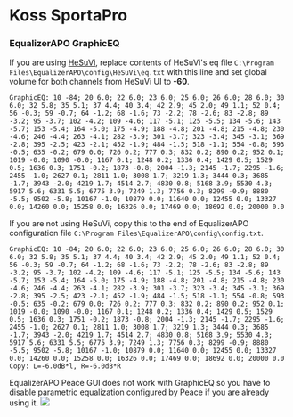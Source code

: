 # Koss SportaPro
### EqualizerAPO GraphicEQ
If you are using [HeSuVi](https://sourceforge.net/projects/hesuvi/), replace contents of HeSuVi's eq file `C:\Program Files\EqualizerAPO\config\HeSuVi\eq.txt` with this line and set global volume for both channels from HeSuVi UI to **-60**.
```
GraphicEQ: 10 -84; 20 6.0; 22 6.0; 23 6.0; 25 6.0; 26 6.0; 28 6.0; 30 6.0; 32 5.8; 35 5.1; 37 4.4; 40 3.4; 42 2.9; 45 2.0; 49 1.1; 52 0.4; 56 -0.3; 59 -0.7; 64 -1.2; 68 -1.6; 73 -2.2; 78 -2.6; 83 -2.8; 89 -3.2; 95 -3.7; 102 -4.2; 109 -4.6; 117 -5.1; 125 -5.5; 134 -5.6; 143 -5.7; 153 -5.4; 164 -5.0; 175 -4.9; 188 -4.8; 201 -4.8; 215 -4.8; 230 -4.6; 246 -4.4; 263 -4.1; 282 -3.9; 301 -3.7; 323 -3.4; 345 -3.1; 369 -2.8; 395 -2.5; 423 -2.1; 452 -1.9; 484 -1.5; 518 -1.1; 554 -0.8; 593 -0.5; 635 -0.2; 679 0.0; 726 0.2; 777 0.3; 832 0.2; 890 0.2; 952 0.1; 1019 -0.0; 1090 -0.0; 1167 0.1; 1248 0.2; 1336 0.4; 1429 0.5; 1529 0.5; 1636 0.3; 1751 -0.2; 1873 -0.8; 2004 -1.3; 2145 -1.7; 2295 -1.6; 2455 -1.0; 2627 0.1; 2811 1.0; 3008 1.7; 3219 1.3; 3444 0.3; 3685 -1.7; 3943 -2.0; 4219 1.7; 4514 2.7; 4830 0.8; 5168 3.9; 5530 4.3; 5917 5.6; 6331 5.5; 6775 3.9; 7249 1.3; 7756 0.3; 8299 -0.9; 8880 -5.5; 9502 -5.8; 10167 -1.0; 10879 0.0; 11640 0.0; 12455 0.0; 13327 0.0; 14260 0.0; 15258 0.0; 16326 0.0; 17469 0.0; 18692 0.0; 20000 0.0
```
If you are not using HeSuVi, copy this to the end of EqualizerAPO configuration file `C:\Program Files\EqualizerAPO\config\config.txt`.
```
GraphicEQ: 10 -84; 20 6.0; 22 6.0; 23 6.0; 25 6.0; 26 6.0; 28 6.0; 30 6.0; 32 5.8; 35 5.1; 37 4.4; 40 3.4; 42 2.9; 45 2.0; 49 1.1; 52 0.4; 56 -0.3; 59 -0.7; 64 -1.2; 68 -1.6; 73 -2.2; 78 -2.6; 83 -2.8; 89 -3.2; 95 -3.7; 102 -4.2; 109 -4.6; 117 -5.1; 125 -5.5; 134 -5.6; 143 -5.7; 153 -5.4; 164 -5.0; 175 -4.9; 188 -4.8; 201 -4.8; 215 -4.8; 230 -4.6; 246 -4.4; 263 -4.1; 282 -3.9; 301 -3.7; 323 -3.4; 345 -3.1; 369 -2.8; 395 -2.5; 423 -2.1; 452 -1.9; 484 -1.5; 518 -1.1; 554 -0.8; 593 -0.5; 635 -0.2; 679 0.0; 726 0.2; 777 0.3; 832 0.2; 890 0.2; 952 0.1; 1019 -0.0; 1090 -0.0; 1167 0.1; 1248 0.2; 1336 0.4; 1429 0.5; 1529 0.5; 1636 0.3; 1751 -0.2; 1873 -0.8; 2004 -1.3; 2145 -1.7; 2295 -1.6; 2455 -1.0; 2627 0.1; 2811 1.0; 3008 1.7; 3219 1.3; 3444 0.3; 3685 -1.7; 3943 -2.0; 4219 1.7; 4514 2.7; 4830 0.8; 5168 3.9; 5530 4.3; 5917 5.6; 6331 5.5; 6775 3.9; 7249 1.3; 7756 0.3; 8299 -0.9; 8880 -5.5; 9502 -5.8; 10167 -1.0; 10879 0.0; 11640 0.0; 12455 0.0; 13327 0.0; 14260 0.0; 15258 0.0; 16326 0.0; 17469 0.0; 18692 0.0; 20000 0.0
Copy: L=-6.0dB*l, R=-6.0dB*R
```
EqualizerAPO Peace GUI does not work with GraphicEQ so you have to disable parametric equalization configured by Peace if you are already using it.
![](https://raw.githubusercontent.com/jaakkopasanen/AutoEq/master/results/Headphone.com/headphoncecom/onear/Koss%20SportaPro/Koss%20SportaPro.png)

